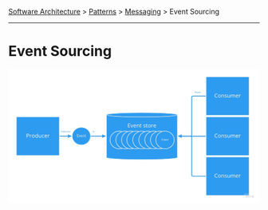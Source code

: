 [Software Architecture](../../..) > [Patterns](../..) > [Messaging](..) > Event Sourcing

---

# Event Sourcing

![Event-sourced architecture](event-sourcing.jpg)
